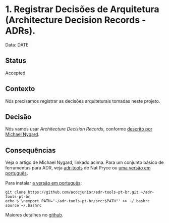 # 1. Registrar Decisões de Arquitetura (Architecture Decision Records - ADRs). 

Data: DATE

## Status

Accepted

## Contexto

Nós precisamos registrar as decisões arquiteturais tomadas neste projeto.

## Decisão

Nós vamos usar *Architecture Decision Records*, conforme [descrito por Michael Nygard](http://thinkrelevance.com/blog/2011/11/15/documenting-architecture-decisions).

## Consequências

Veja o artigo de Michael Nygard, linkado acima. Para um conjunto básico de ferramentas para ADR, veja [adr-tools](https://github.com/npryce/adr-tools) de Nat Pryce ou [uma versão em português](https://github.com/acdcjunior/adr-tools-pt-br).

Para instalar [a versão em português](https://github.com/acdcjunior/adr-tools-pt-br):

```
git clone https://github.com/acdcjunior/adr-tools-pt-br.git ~/adr-tools-pt-br
echo $'\nexport PATH="~/adr-tools-pt-br/src:$PATH"' >> ~/.bashrc
source ~/.bashrc
```

Maiores detalhes no [github](https://github.com/acdcjunior/adr-tools-pt-br/blob/master/INSTALL.md).
